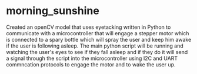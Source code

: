 # morning_sunshine

Created an openCV model that uses eyetacking written in Python to communicate with a microcontroller that will engage a stepper motor which is connected to a spary bottle which will spray the user and keep him awake if the user is following asleep. The main python script will be running and watching the user's eyes to see if they fall asleep and if they do it will send a signal through the script into the microcontroller using I2C and UART commncation protocols to engage the motor and to wake the user up.  
